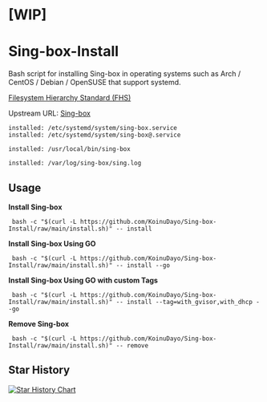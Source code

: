 # [WIP]
# Sing-box-Install

Bash script for installing Sing-box in operating systems such as Arch / CentOS / Debian / OpenSUSE that support systemd.

[Filesystem Hierarchy Standard (FHS)](https://en.wikipedia.org/wiki/Filesystem_Hierarchy_Standard) 

Upstream URL: 
[Sing-box](https://github.com/SagerNet/sing-box/) 

```
installed: /etc/systemd/system/sing-box.service
installed: /etc/systemd/system/sing-box@.service

installed: /usr/local/bin/sing-box

installed: /var/log/sing-box/sing.log
```

## Usage

**Install Sing-box**

```
 bash -c "$(curl -L https://github.com/KoinuDayo/Sing-box-Install/raw/main/install.sh)" -- install
```

**Install Sing-box Using GO**

```
 bash -c "$(curl -L https://github.com/KoinuDayo/Sing-box-Install/raw/main/install.sh)" -- install --go
```

**Install Sing-box Using GO with custom Tags**

```
 bash -c "$(curl -L https://github.com/KoinuDayo/Sing-box-Install/raw/main/install.sh)" -- install --tag=with_gvisor,with_dhcp --go
```

**Remove Sing-box**

```
 bash -c "$(curl -L https://github.com/KoinuDayo/Sing-box-Install/raw/main/install.sh)" -- remove
```

## Star History

[![Star History Chart](https://api.star-history.com/svg?repos=KoinuDayo/Sing-box-Install&type=Timeline)](https://star-history.com/#KoinuDayo/Sing-box-Install&Timeline)
